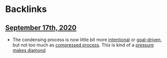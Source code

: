 
# Backlinks
## [September 17th, 2020](<September 17th, 2020.md>)
- The condensing process is now little bit more [intentional](<intentional.md>) or [goal-driven](<goal-driven.md>), but not too much as [compressed process](<compressed process.md>). This is kind of a [pressure makes diamond](<pressure makes diamond.md>)

